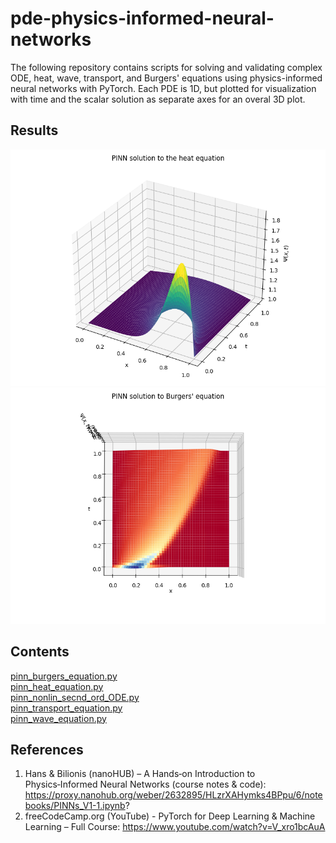 # pde-physics-informed-neural-networks

The following repository contains scripts for solving and validating complex ODE, heat, wave, transport, and Burgers' equations using physics-informed neural networks with PyTorch. Each PDE is 1D, but plotted for visualization with time and the scalar solution as separate axes for an overal 3D plot.

## Results

![PINN Heat Solution](assets/pinn_heat_solution.png)
![PINN Burgers' Solution](assets/pinn_burgers_solution.png)

## Contents
[pinn_burgers_equation.py](#pinn_burgers_equationpy)  
[pinn_heat_equation.py](#pinn_heat_equationpy)     
[pinn_nonlin_secnd_ord_ODE.py](#pinn_nonlin_secnd_ord_ODEpy)  
[pinn_transport_equation.py](#pinn_transport_equationpy)  
[pinn_wave_equation.py](#pinn_wave_equationpy)  

## References
1. Hans & Bilionis (nanoHUB) – A Hands‑on Introduction to Physics‑Informed Neural Networks (course notes & code): https://proxy.nanohub.org/weber/2632895/HLzrXAHymks4BPpu/6/notebooks/PINNs_V1-1.ipynb?
2. freeCodeCamp.org (YouTube) - PyTorch for Deep Learning & Machine Learning – Full Course:
https://www.youtube.com/watch?v=V_xro1bcAuA
